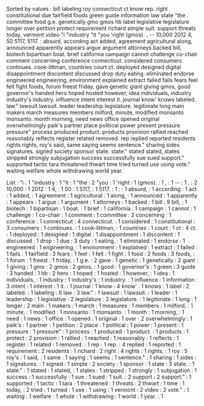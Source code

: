 Sorted by values :
bill labeling roy connecticut ct know rep. right constitutional due fairfield foods green guide information law state "the . committee food g.e. genetically gmo gmos hb label legislative legislature longer over petition protect requirement richard simple suit. support threats today, vermont video "i "industry "it "you 'right (gmos). , -- 10,000 2012 4, 50 5117, 5117. : absurd, according act added, agreement agricultural along, announced apparently appears argue argument attorneys backed bill, biotech bipartisan boat. brief california campaign cannot challenge co-chair comment concerning conference connecticut. considered consumers continues. cook-littman, countries court ct. deployed designed digital disappointment discontent discussed drop duty eating. eliminated endorse engineered engineering, environment explained extract failed fails fears feel felt fight foods, forum freest friday, gave genetic giant giving gmos, good governor's handed hero hoped hosted however, idea individuals, industry industry's industry. influence intent interest it. journal know' knows labeled. law." lawsuit lawsuit. leader leadership legislature. legitimate long main makers march measures members milford, minute, modified monsanto monsanto. month morning, need news office opened original overwhelmingly paik's partner place political power present pressure pressure" process produced product. products provision rallied reached reasonably reflects register related removed. rep replied reported residents rights rights, roy's said, same saying seems sentence." sharing sides signatures. signed society sponsor state. state." stated stated, states stripped strongly subjugation success successfully sue sued support." supported tactic tara threatened thwart time tried turned use using vote." waiting welfare whole withdrawing world year. 

List :
"i : 1
"industry : 1
"it : 1
"the : 2
"you : 1
'right : 1
(gmos). : 1
, : 1
-- : 1
. : 2
10,000 : 1
2012 : 1
4, : 1
50 : 1
5117, : 1
5117. : 1
: : 1
absurd, : 1
according : 1
act : 1
added, : 1
agreement : 1
agricultural : 1
along, : 1
announced : 1
apparently : 1
appears : 1
argue : 1
argument : 1
attorneys : 1
backed : 1
bill : 9
bill, : 1
biotech : 1
bipartisan : 1
boat. : 1
brief : 1
california : 1
campaign : 1
cannot : 1
challenge : 1
co-chair : 1
comment : 1
committee : 2
concerning : 1
conference : 1
connecticut : 4
connecticut. : 1
considered : 1
constitutional : 3
consumers : 1
continues. : 1
cook-littman, : 1
countries : 1
court : 1
ct : 4
ct. : 1
deployed : 1
designed : 1
digital : 1
disappointment : 1
discontent : 1
discussed : 1
drop : 1
due : 3
duty : 1
eating. : 1
eliminated : 1
endorse : 1
engineered : 1
engineering, : 1
environment : 1
explained : 1
extract : 1
failed : 1
fails : 1
fairfield : 3
fears : 1
feel : 1
felt : 1
fight : 1
food : 2
foods : 3
foods, : 1
forum : 1
freest : 1
friday, : 1
g.e. : 2
gave : 1
genetic : 1
genetically : 2
giant : 1
giving : 1
gmo : 2
gmos : 2
gmos, : 1
good : 1
governor's : 1
green : 3
guide : 3
handed : 1
hb : 2
hero : 1
hoped : 1
hosted : 1
however, : 1
idea : 1
individuals, : 1
industry : 1
industry's : 1
industry. : 1
influence : 1
information : 3
intent : 1
interest : 1
it. : 1
journal : 1
know : 4
know' : 1
knows : 1
label : 2
labeled. : 1
labeling : 6
law : 3
law." : 1
lawsuit : 1
lawsuit. : 1
leader : 1
leadership : 1
legislative : 2
legislature : 2
legislature. : 1
legitimate : 1
long : 1
longer : 2
main : 1
makers : 1
march : 1
measures : 1
members : 1
milford, : 1
minute, : 1
modified : 1
monsanto : 1
monsanto. : 1
month : 1
morning, : 1
need : 1
news : 1
office : 1
opened : 1
original : 1
over : 2
overwhelmingly : 1
paik's : 1
partner : 1
petition : 2
place : 1
political : 1
power : 1
present : 1
pressure : 1
pressure" : 1
process : 1
produced : 1
product. : 1
products : 1
protect : 2
provision : 1
rallied : 1
reached : 1
reasonably : 1
reflects : 1
register : 1
related : 1
removed. : 1
rep : 1
rep. : 4
replied : 1
reported : 1
requirement : 2
residents : 1
richard : 2
right : 4
rights : 1
rights, : 1
roy : 5
roy's : 1
said, : 1
same : 1
saying : 1
seems : 1
sentence." : 1
sharing : 1
sides : 1
signatures. : 1
signed : 1
simple : 2
society : 1
sponsor : 1
state : 3
state. : 1
state." : 1
stated : 1
stated, : 1
states : 1
stripped : 1
strongly : 1
subjugation : 1
success : 1
successfully : 1
sue : 1
sued : 1
suit. : 2
support : 2
support." : 1
supported : 1
tactic : 1
tara : 1
threatened : 1
threats : 2
thwart : 1
time : 1
today, : 2
tried : 1
turned : 1
use : 1
using : 1
vermont : 2
video : 2
vote." : 1
waiting : 1
welfare : 1
whole : 1
withdrawing : 1
world : 1
year. : 1
